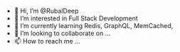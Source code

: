 - 👋 Hi, I’m @RubalDeep
- 👀 I’m interested in Full Stack Development
- 🌱 I’m currently learning Redis, GraphQL, MemCached, 
- 💞️ I’m looking to collaborate on ...
- 📫 How to reach me ...

<!---
RubDeep/RubDeep is a ✨ special ✨ repository because its `README.md` (this file) appears on your GitHub profile.
You can click the Preview link to take a look at your changes.
--->
